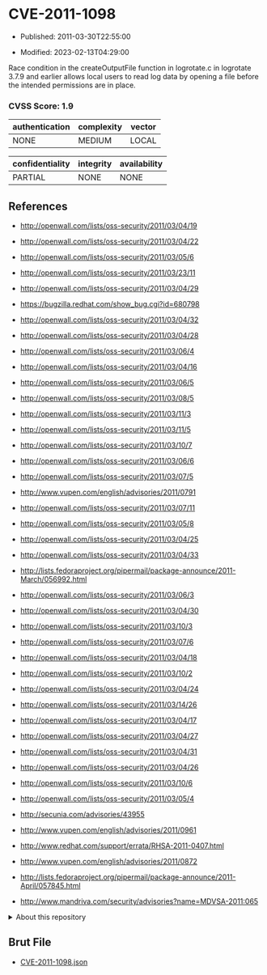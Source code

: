# CVE-2011-1098

- Published: 2011-03-30T22:55:00

- Modified: 2023-02-13T04:29:00

Race condition in the createOutputFile function in logrotate.c in logrotate 3.7.9 and earlier allows local users to read log data by opening a file before the intended permissions are in place.

### CVSS Score: **1.9**

| authentication | complexity | vector |
| --- | --- | --- |
| NONE | MEDIUM | LOCAL |

| confidentiality | integrity | availability |
| --- | --- | --- |
| PARTIAL | NONE | NONE |

## References

* http://openwall.com/lists/oss-security/2011/03/04/19

* http://openwall.com/lists/oss-security/2011/03/04/22

* http://openwall.com/lists/oss-security/2011/03/05/6

* http://openwall.com/lists/oss-security/2011/03/23/11

* http://openwall.com/lists/oss-security/2011/03/04/29

* https://bugzilla.redhat.com/show_bug.cgi?id=680798

* http://openwall.com/lists/oss-security/2011/03/04/32

* http://openwall.com/lists/oss-security/2011/03/04/28

* http://openwall.com/lists/oss-security/2011/03/06/4

* http://openwall.com/lists/oss-security/2011/03/04/16

* http://openwall.com/lists/oss-security/2011/03/06/5

* http://openwall.com/lists/oss-security/2011/03/08/5

* http://openwall.com/lists/oss-security/2011/03/11/3

* http://openwall.com/lists/oss-security/2011/03/11/5

* http://openwall.com/lists/oss-security/2011/03/10/7

* http://openwall.com/lists/oss-security/2011/03/06/6

* http://openwall.com/lists/oss-security/2011/03/07/5

* http://www.vupen.com/english/advisories/2011/0791

* http://openwall.com/lists/oss-security/2011/03/07/11

* http://openwall.com/lists/oss-security/2011/03/05/8

* http://openwall.com/lists/oss-security/2011/03/04/25

* http://openwall.com/lists/oss-security/2011/03/04/33

* http://lists.fedoraproject.org/pipermail/package-announce/2011-March/056992.html

* http://openwall.com/lists/oss-security/2011/03/06/3

* http://openwall.com/lists/oss-security/2011/03/04/30

* http://openwall.com/lists/oss-security/2011/03/10/3

* http://openwall.com/lists/oss-security/2011/03/07/6

* http://openwall.com/lists/oss-security/2011/03/04/18

* http://openwall.com/lists/oss-security/2011/03/10/2

* http://openwall.com/lists/oss-security/2011/03/04/24

* http://openwall.com/lists/oss-security/2011/03/14/26

* http://openwall.com/lists/oss-security/2011/03/04/17

* http://openwall.com/lists/oss-security/2011/03/04/27

* http://openwall.com/lists/oss-security/2011/03/04/31

* http://openwall.com/lists/oss-security/2011/03/04/26

* http://openwall.com/lists/oss-security/2011/03/10/6

* http://openwall.com/lists/oss-security/2011/03/05/4

* http://secunia.com/advisories/43955

* http://www.vupen.com/english/advisories/2011/0961

* http://www.redhat.com/support/errata/RHSA-2011-0407.html

* http://www.vupen.com/english/advisories/2011/0872

* http://lists.fedoraproject.org/pipermail/package-announce/2011-April/057845.html

* http://www.mandriva.com/security/advisories?name=MDVSA-2011:065

<details>
<summary>About this repository</summary> 

  This repository is part of the project [Live Hack CVE](https://github.com/Live-Hack-CVE). Main website can be found [www.live-hack.org](https://www.live-hack.org) 
  
  Made by [Sn0wAlice](https://github.com/Sn0wAlice) for the people that care about security and need to have a feed of the latest CVEs. Hope you enjoy it, don't forget to star the repo and follow me on [Twitter](https://twitter.com/Sn0wAlice) and [Github](https://github.com/Sn0wAlice). And that is my [personnal website](https://www.alice-snow.me/)

  - [Home Page](https://github.com/Live-Hack-CVE)
  - [Framework](https://github.com/Live-Hack-CVE/cve-framework)
  - [CVE database](https://github.com/Live-Hack-CVE/full_database)
  - [Changelog](https://github.com/Live-Hack-CVE/Changelog)
</details>

## Brut File

* [CVE-2011-1098.json](https://raw.githubusercontent.com/Live-Hack-CVE/full_database/main/cves/2011/CVE-2011-1098.json)

